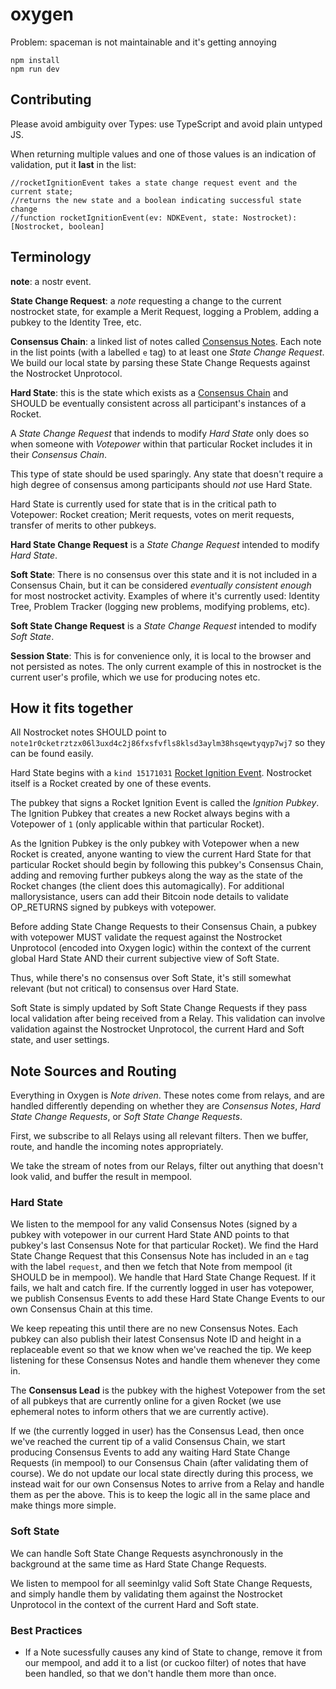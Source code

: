 # oxygen

Problem: spaceman is not maintainable and it's getting annoying

```
npm install
npm run dev
```
## Contributing
Please avoid ambiguity over Types: use TypeScript and avoid plain untyped JS.

When returning multiple values and one of those values is an indication of validation, put it **last** in the list:  
```
//rocketIgnitionEvent takes a state change request event and the current state; 
//returns the new state and a boolean indicating successful state change
//function rocketIgnitionEvent(ev: NDKEvent, state: Nostrocket): [Nostrocket, boolean]
```


## Terminology
**note**: a nostr event.  

**State Change Request**: a *note* requesting a change to the current nostrocket state, for example a Merit Request, logging a Problem, adding a pubkey to the Identity Tree, etc.  

**Consensus Chain**: a linked list of notes called [Consensus Notes](https://github.com/nostrocket/NIPS/blob/main/Rockets.md#consensus-event). Each note in the list points (with a labelled `e` tag) to at least one *State Change Request*. We build our local state by parsing these State Change Requests against the Nostrocket Unprotocol.

**Hard State**: this is the state which exists as a [Consensus Chain](https://github.com/nostrocket/NIPS/blob/main/Rockets.md#consensus-over-state) and SHOULD be eventually consistent across all participant's instances of a Rocket. 

A *State Change Request* that indends to modify *Hard State* only does so when someone with *Votepower* within that particular Rocket includes it in their *Consensus Chain*. 

This type of state should be used sparingly. Any state that doesn't require a high degree of consensus among participants should *not* use Hard State. 

Hard State is currently used for state that is in the critical path to Votepower: Rocket creation; Merit requests, votes on merit requests, transfer of merits to other pubkeys.  

**Hard State Change Request** is a *State Change Request* intended to modify *Hard State*.

**Soft State**: There is no consensus over this state and it is not included in a Consensus Chain, but it can be considered *eventually consistent enough* for most nostrocket activity. Examples of where it's currently used: Identity Tree, Problem Tracker (logging new problems, modifying problems, etc). 

**Soft State Change Request** is a *State Change Request* intended to modify *Soft State*. 

**Session State**: This is for convenience only, it is local to the browser and not persisted as notes. The only current example of this in nostrocket is the current user's profile, which we use for producing notes etc.


## How it fits together
All Nostrocket notes SHOULD point to `note1r0cketrztzx06l3uxd4c2j86fxsfvfls8klsd3aylm38hsqewtyqyp7wj7` so they can be found easily.

Hard State begins with a `kind 15171031` [Rocket Ignition Event](https://github.com/nostrocket/NIPS/blob/main/Rockets.md). Nostrocket itself is a Rocket created by one of these events.

The pubkey that signs a Rocket Ignition Event is called the *Ignition Pubkey*. The Ignition Pubkey that creates a new Rocket always begins with a Votepower of `1` (only applicable within that particular Rocket). 

As the Ignition Pubkey is the only pubkey with Votepower when a new Rocket is created, anyone wanting to view the current Hard State for that particular Rocket should begin by following this pubkey's Consensus Chain, adding and removing further pubkeys along the way as the state of the Rocket changes (the client does this automagically). For additional mallorysistance, users can add their Bitcoin node details to validate OP_RETURNS signed by pubkeys with votepower.

Before adding State Change Requests to their Consensus Chain, a pubkey with votepower MUST validate the request against the Nostrocket Unprotocol (encoded into Oxygen logic) within the context of the current global Hard State AND their current subjective view of Soft State. 

Thus, while there's no consensus over Soft State, it's still somewhat relevant (but not critical) to consensus over Hard State. 

Soft State is simply updated by Soft State Change Requests if they pass local validation after being received from a Relay. This validation can involve validation against the Nostrocket Unprotocol, the current Hard and Soft state, and user settings.

## Note Sources and Routing
Everything in Oxygen is *Note driven*. These notes come from relays, and are handled differently depending on whether they are *Consensus Notes*, *Hard State Change Requests*, or *Soft State Change Requests*.   

First, we subscribe to all Relays using all relevant filters. Then we buffer, route, and handle the incoming notes appropriately. 

We take the stream of notes from our Relays, filter out anything that doesn't look valid, and buffer the result in mempool. 

### Hard State
We listen to the mempool for any valid Consensus Notes (signed by a pubkey with votepower in our current Hard State AND points to that pubkey's last Consensus Note for that particular Rocket). We find the Hard State Change Request that this Consensus Note has included in an `e` tag with the label `request`, and then we fetch that Note from mempool (it SHOULD be in mempool). We handle that Hard State Change Request. If it fails, we halt and catch fire. If the currently logged in user has votepower, we publish Consensus Events to add these Hard State Change Events to our own Consensus Chain at this time.

We keep repeating this until there are no new Consensus Notes. Each pubkey can also publish their latest Consensus Note ID and height in a replaceable event so that we know when we've reached the tip. We keep listening for these Consensus Notes and handle them whenever they come in.

The **Consensus Lead** is the pubkey with the highest Votepower from the set of all pubkeys that are currently online for a given Rocket (we use ephemeral notes to inform others that we are currently active).

If we (the currently logged in user) has the Consensus Lead, then once we've reached the current tip of a valid Consensus Chain, we start producing Consensus Events to add any waiting Hard State Change Requests (in mempool) to our Consensus Chain (after validating them of course). We do not update our local state directly during this process, we instead wait for our own Consensus Notes to arrive from a Relay and handle them as per the above. This is to keep the logic all in the same place and make things more simple.

### Soft State
We can handle Soft State Change Requests asynchronously in the background at the same time as Hard State Change Requests.

We listen to mempool for all seeminlgy valid Soft State Change Requests, and simply handle them by validating them against the Nostrocket Unprotocol in the context of the current Hard and Soft state.

### Best Practices
* If a Note sucessfully causes any kind of State to change, remove it from our mempool, and add it to a list (or cuckoo filter) of notes that have been handled, so that we don't handle them more than once.
 